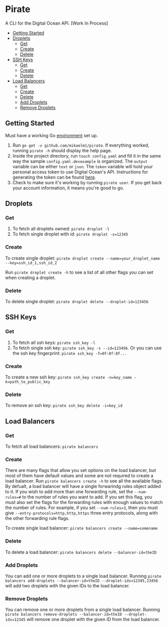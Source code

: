 # Pirate
A CLI for the Digital Ocean API. [Work In Process]

- [Getting Started](#getting-started)
- [Droplets](#droplets)
    - [Get](#get)
    - [Create](#create)
    - [Delete](#delete)
- [SSH Keys](#ssh-keys)
    - [Get](#get)
    - [Create](#create)
    - [Delete](#delete)
- [Load Balancers](#load-balancers)
    - [Get](#get)
    - [Create](#create)
    - [Delete](#delete)
    - [Add Droplets](#add-droplets)
    - [Remove Droplets](#remove-droplets)

## Getting Started 

Must have a working Go [environment](https://golang.org/doc/install) set up.

1. Run `go get -v github.com/mikaelm1/pirate`. If everything worked, running `pirate -h` should display the help page.
2. Inside the project directory, run `touch config.yaml` and fill it in the same way the sample `config.yaml.devexample` is organized. The `output` variable can be either `text` or `json`. The `token` variable will hold your personal access token to use Digital Ocean's API. Instructions for generating the token can be found [here](https://www.digitalocean.com/community/tutorials/how-to-use-the-digitalocean-api-v2).
3. Check to make sure it's working by running `pirate user`. If you get back your account information, it means you're good to go. 

## Droplets

### Get 

1. To fetch all droplets owned: `pirate droplet -l`
2. To fetch single droplet with id: `pirate droplet -s=12345`

### Create

To create single droplet: `pirate droplet create --name=your_droplet_name --key=ssh_id_1,ssh_id_2`

Run `pirate droplet create -h` to see a list of all other flags you can set when creating a droplet.

### Delete

To delete single droplet: `pirate droplet delete --droplet-id=123456`

## SSH Keys

### Get

1. To fetch all ssh keys: `pirate ssh_key -l`
1. To fetch single ssh key: `pirate ssh_key -s --id=123456`. Or you can use the ssh key fingerprint: `pirate ssh_key -f=0f:0f:0f...`

### Create 

To create a new ssh key: `pirate ssh_key create -n=key_name -k=path_to_public_key`

### Delete

To remove an ssh key: `pirate ssh_key delete -i=key_id`

## Load Balancers

### Get

To fetch all load balancers: `pirate balancers`

### Create

There are many flags that allow you set options on the load balancer, but most of them have default values and some are not required to create a load balancer. Run `pirate balancers create -h` to see all the available flags. By defualt, a load balancer will have a single forwarindg rules object added to it. If you wish to add more than one forwarding rule, set the `--num-rules=#` to the number of rules you want to add. If you set this flag, you must also set the flags for the forwarding rules with enough values to match the number of rules. For example, if you set `--num-rules=3`, then you must give `--entry-protocols=http,http,https` three entry protocols, along with the other forwarding rule flags.

To create single load balancer: `pirate balancers create --name=somename`

### Delete

To delete a load balancer: `pirate balancers delete --balancer-id=theID`

### Add Droplets

You can add one or more droplets to a single load balancer. Running `pirate balancers add-droplets --balancer-id=theID --droplet-ids=12345,23456` will add two droplets with the given IDs to the load balancer.

### Remove Droplets

You can remove one or more droplets from a single load balancer. Running `pirate balancers remove-droplets --balancer-id=theID --droplet-ids=12345` will remove one droplet with the given ID from the load balancer.
